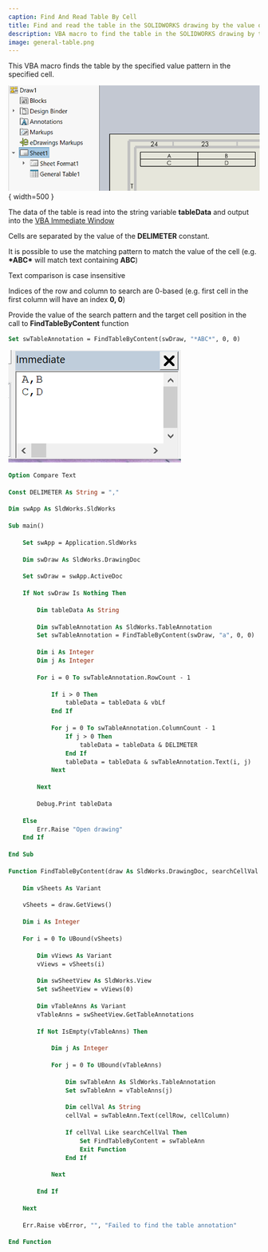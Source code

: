 ```yaml
---
caption: Find And Read Table By Cell
title: Find and read the table in the SOLIDWORKS drawing by the value of the cell
description: VBA macro to find the table in the SOLIDWORKS drawing by the value in the specified cell and reading its data into the variable
image: general-table.png
---
```

This VBA macro finds the table by the specified value pattern in the specified cell.

![General table in the drawing](general-table.png){ width=500 }

The data of the table is read into the string variable **tableData** and output into the [VBA Immediate Window](/docs/codestack/visual-basic/vba/vba-editor/windows#immediate-window)

Cells are separated by the value of the **DELIMETER** constant.

It is possible to use the matching pattern to match the value of the cell (e.g. **\*ABC\*** will match text containing **ABC**)

Text comparison is case insensitive

Indices of the row and column to search are 0-based (e.g. first cell in the first column will have an index **0, 0**)

Provide the value of the search pattern and the target cell position in the call to **FindTableByContent** function

~~~ vb jagged
Set swTableAnnotation = FindTableByContent(swDraw, "*ABC*", 0, 0)
~~~

![Table data output in the Immediate Window](immediate-window-output.png)

~~~ vb
Option Compare Text

Const DELIMETER As String = ","

Dim swApp As SldWorks.SldWorks

Sub main()

    Set swApp = Application.SldWorks
    
    Dim swDraw As SldWorks.DrawingDoc
    
    Set swDraw = swApp.ActiveDoc
    
    If Not swDraw Is Nothing Then
        
        Dim tableData As String
        
        Dim swTableAnnotation As SldWorks.TableAnnotation
        Set swTableAnnotation = FindTableByContent(swDraw, "a", 0, 0)
                
        Dim i As Integer
        Dim j As Integer
        
        For i = 0 To swTableAnnotation.RowCount - 1
            
            If i > 0 Then
                tableData = tableData & vbLf
            End If
            
            For j = 0 To swTableAnnotation.ColumnCount - 1
                If j > 0 Then
                    tableData = tableData & DELIMETER
                End If
                tableData = tableData & swTableAnnotation.Text(i, j)
            Next
            
        Next
        
        Debug.Print tableData
        
    Else
        Err.Raise "Open drawing"
    End If
    
End Sub

Function FindTableByContent(draw As SldWorks.DrawingDoc, searchCellVal As String, cellRow As Integer, cellColumn As Integer) As SldWorks.TableAnnotation
    
    Dim vSheets As Variant
    
    vSheets = draw.GetViews()
    
    Dim i As Integer
    
    For i = 0 To UBound(vSheets)
        
        Dim vViews As Variant
        vViews = vSheets(i)
        
        Dim swSheetView As SldWorks.View
        Set swSheetView = vViews(0)
        
        Dim vTableAnns As Variant
        vTableAnns = swSheetView.GetTableAnnotations
        
        If Not IsEmpty(vTableAnns) Then
            
            Dim j As Integer
            
            For j = 0 To UBound(vTableAnns)
                
                Dim swTableAnn As SldWorks.TableAnnotation
                Set swTableAnn = vTableAnns(j)
                
                Dim cellVal As String
                cellVal = swTableAnn.Text(cellRow, cellColumn)
                
                If cellVal Like searchCellVal Then
                    Set FindTableByContent = swTableAnn
                    Exit Function
                End If
                
            Next
            
        End If
        
    Next
    
    Err.Raise vbError, "", "Failed to find the table annotation"
    
End Function
~~~


